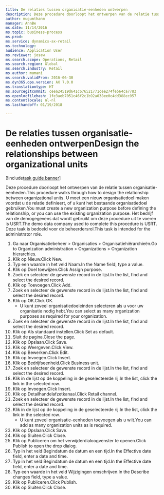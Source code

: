 ```yaml
--- 
title: De relaties tussen organisatie-eenheden ontwerpen
description: Deze procedure doorloopt het ontwerpen van de relatie tussen organisatie-eenheden.
author: mugunthanm
manager: AnnBe
ms.date: 11/14/2016
ms.topic: business-process
ms.prod: 
ms.service: dynamics-ax-retail
ms.technology: 
audience: Application User
ms.reviewer: josaw
ms.search.scope: Operations, Retail
ms.search.region: Global
ms.search.industry: Retail
ms.author: mumani
ms.search.validFrom: 2016-06-30
ms.dyn365.ops.version: AX 7.0.0
ms.translationtype: HT
ms.sourcegitcommit: ceea24519d641c676521771cee274feb64ca7783
ms.openlocfilehash: 1fe3aeb7051c46f2c1b92a038ee0c4dd388ec057
ms.contentlocale: nl-nl
ms.lasthandoff: 01/19/2018

---
```

# <a name="design-the-relationships-between-organizational-units"></a><span data-ttu-id="a3b5f-103">De relaties tussen organisatie-eenheden ontwerpen</span><span class="sxs-lookup"><span data-stu-id="a3b5f-103">Design the relationships between organizational units</span></span>

[!include[task guide banner](../includes/task-guide-banner.md)]

<span data-ttu-id="a3b5f-104">Deze procedure doorloopt het ontwerpen van de relatie tussen organisatie-eenheden.</span><span class="sxs-lookup"><span data-stu-id="a3b5f-104">This procedure walks through how to design the relationship between organizational units.</span></span> <span data-ttu-id="a3b5f-105">U moet een nieuw organisatiedoel maken voordat u de relatie definieert, of u kunt het bestaande organisatiedoel gebruiken.</span><span class="sxs-lookup"><span data-stu-id="a3b5f-105">You must create a new organization purpose before defining the relationship, or you can use the existing organization purpose.</span></span> <span data-ttu-id="a3b5f-106">Het bedrijf van de demogegevens dat wordt gebruikt om deze procedure uit te voeren is USRT.</span><span class="sxs-lookup"><span data-stu-id="a3b5f-106">The demo data company used to complete this procedure is USRT.</span></span> <span data-ttu-id="a3b5f-107">Deze taak is bedoeld voor de beheerdersrol.</span><span class="sxs-lookup"><span data-stu-id="a3b5f-107">This task is intended for the administrator role.</span></span>

1. <span data-ttu-id="a3b5f-108">Ga naar Organisatiebeheer > Organisaties > Organisatiehiërarchieën.</span><span class="sxs-lookup"><span data-stu-id="a3b5f-108">Go to Organization administration > Organizations > Organization hierarchies.</span></span>
2. <span data-ttu-id="a3b5f-109">Klik op Nieuw.</span><span class="sxs-lookup"><span data-stu-id="a3b5f-109">Click New.</span></span>
3. <span data-ttu-id="a3b5f-110">Typ een waarde in het veld Naam.</span><span class="sxs-lookup"><span data-stu-id="a3b5f-110">In the Name field, type a value.</span></span>
4. <span data-ttu-id="a3b5f-111">Klik op Doel toewijzen.</span><span class="sxs-lookup"><span data-stu-id="a3b5f-111">Click Assign purpose.</span></span>
5. <span data-ttu-id="a3b5f-112">Zoek en selecteer de gewenste record in de lijst.</span><span class="sxs-lookup"><span data-stu-id="a3b5f-112">In the list, find and select the desired record.</span></span>
6. <span data-ttu-id="a3b5f-113">Klik op Toevoegen.</span><span class="sxs-lookup"><span data-stu-id="a3b5f-113">Click Add.</span></span>
7. <span data-ttu-id="a3b5f-114">Zoek en selecteer de gewenste record in de lijst.</span><span class="sxs-lookup"><span data-stu-id="a3b5f-114">In the list, find and select the desired record.</span></span>
8. <span data-ttu-id="a3b5f-115">Klik op OK.</span><span class="sxs-lookup"><span data-stu-id="a3b5f-115">Click OK.</span></span>
    * <span data-ttu-id="a3b5f-116">U kunt zoveel organisatiedoeleinden selecteren als u voor uw organisatie nodig hebt.</span><span class="sxs-lookup"><span data-stu-id="a3b5f-116">You can select as many organization purposes as required for your organization.</span></span>  
9. <span data-ttu-id="a3b5f-117">Zoek en selecteer de gewenste record in de lijst.</span><span class="sxs-lookup"><span data-stu-id="a3b5f-117">In the list, find and select the desired record.</span></span>
10. <span data-ttu-id="a3b5f-118">Klik op Als standaard instellen.</span><span class="sxs-lookup"><span data-stu-id="a3b5f-118">Click Set as default.</span></span>
11. <span data-ttu-id="a3b5f-119">Sluit de pagina.</span><span class="sxs-lookup"><span data-stu-id="a3b5f-119">Close the page.</span></span>
12. <span data-ttu-id="a3b5f-120">Klik op Opslaan.</span><span class="sxs-lookup"><span data-stu-id="a3b5f-120">Click Save.</span></span>
13. <span data-ttu-id="a3b5f-121">Klik op Weergeven.</span><span class="sxs-lookup"><span data-stu-id="a3b5f-121">Click View.</span></span>
14. <span data-ttu-id="a3b5f-122">Klik op Bewerken.</span><span class="sxs-lookup"><span data-stu-id="a3b5f-122">Click Edit.</span></span>
15. <span data-ttu-id="a3b5f-123">Klik op Invoegen.</span><span class="sxs-lookup"><span data-stu-id="a3b5f-123">Click Insert.</span></span>
16. <span data-ttu-id="a3b5f-124">Klik op Bedrijfseenheid.</span><span class="sxs-lookup"><span data-stu-id="a3b5f-124">Click Business unit.</span></span>
17. <span data-ttu-id="a3b5f-125">Zoek en selecteer de gewenste record in de lijst.</span><span class="sxs-lookup"><span data-stu-id="a3b5f-125">In the list, find and select the desired record.</span></span>
18. <span data-ttu-id="a3b5f-126">Klik in de lijst op de koppeling in de geselecteerde rij.</span><span class="sxs-lookup"><span data-stu-id="a3b5f-126">In the list, click the link in the selected row.</span></span>
19. <span data-ttu-id="a3b5f-127">Klik op Invoegen.</span><span class="sxs-lookup"><span data-stu-id="a3b5f-127">Click Insert.</span></span>
20. <span data-ttu-id="a3b5f-128">Klik op Detailhandelafzetkanaal.</span><span class="sxs-lookup"><span data-stu-id="a3b5f-128">Click Retail channel.</span></span>
21. <span data-ttu-id="a3b5f-129">Zoek en selecteer de gewenste record in de lijst.</span><span class="sxs-lookup"><span data-stu-id="a3b5f-129">In the list, find and select the desired record.</span></span>
22. <span data-ttu-id="a3b5f-130">Klik in de lijst op de koppeling in de geselecteerde rij.</span><span class="sxs-lookup"><span data-stu-id="a3b5f-130">In the list, click the link in the selected row.</span></span>
    * <span data-ttu-id="a3b5f-131">U kunt zoveel organisatie-eenheden toevoegen als u wilt.</span><span class="sxs-lookup"><span data-stu-id="a3b5f-131">You can add as many organization units as is required.</span></span>  
23. <span data-ttu-id="a3b5f-132">Klik op Opslaan.</span><span class="sxs-lookup"><span data-stu-id="a3b5f-132">Click Save.</span></span>
24. <span data-ttu-id="a3b5f-133">Klik op Sluiten.</span><span class="sxs-lookup"><span data-stu-id="a3b5f-133">Click Close.</span></span>
25. <span data-ttu-id="a3b5f-134">Klik op Publiceren om het verwijderdialoogvenster te openen.</span><span class="sxs-lookup"><span data-stu-id="a3b5f-134">Click Publish to open the drop dialog.</span></span>
26. <span data-ttu-id="a3b5f-135">Typ in het veld Begindatum de datum en een tijd.</span><span class="sxs-lookup"><span data-stu-id="a3b5f-135">In the Effective date field, enter a date and time.</span></span>
27. <span data-ttu-id="a3b5f-136">Typ in het veld Begindatum de datum en een tijd.</span><span class="sxs-lookup"><span data-stu-id="a3b5f-136">In the Effective date field, enter a date and time.</span></span>
28. <span data-ttu-id="a3b5f-137">Typ een waarde in het veld Wijzigingen omschrijven.</span><span class="sxs-lookup"><span data-stu-id="a3b5f-137">In the Describe changes field, type a value.</span></span>
29. <span data-ttu-id="a3b5f-138">Klik op Publiceren.</span><span class="sxs-lookup"><span data-stu-id="a3b5f-138">Click Publish.</span></span>
30. <span data-ttu-id="a3b5f-139">Klik op Sluiten.</span><span class="sxs-lookup"><span data-stu-id="a3b5f-139">Click Close.</span></span>


